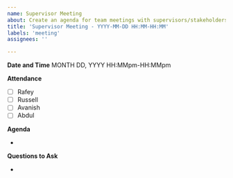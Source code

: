 ```yaml
---
name: Supervisor Meeting
about: Create an agenda for team meetings with supervisors/stakeholders.
title: 'Supervisor Meeting - YYYY-MM-DD HH:MM-HH:MM'
labels: 'meeting'
assignees: ''

---
```


**Date and Time**
MONTH DD, YYYY
HH:MMpm-HH:MMpm

**Attendance**

- [ ] Rafey
- [ ] Russell
- [ ] Avanish
- [ ] Abdul

**Agenda**

- 

**Questions to Ask**

-